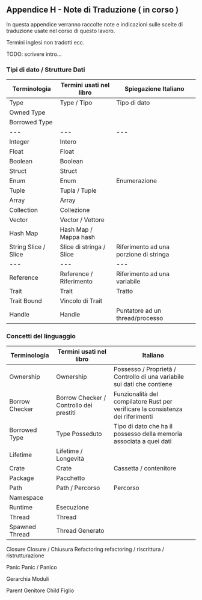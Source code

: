 ## Appendice H - Note di Traduzione ( in corso )


In questa appendice verranno raccolte note e indicazioni sulle scelte di traduzione usate nel corso di questo lavoro.

Termini inglesi non tradotti ecc.

TODO: scrivere intro...

### Tipi di dato / Strutture Dati

| Terminologia | Termini usati nel libro | Spiegazione Italiano |
| --------- | -------- | -------- |
| Type      | Type / Tipo | Tipo di dato |
| Owned Type|  |  |
| Borrowed Type |  |  |
| --- | --- | --- |
| Integer   | Intero   |          |
| Float     | Float    | |
| Boolean | Boolean |
| Struct    | Struct   | |
| Enum      | Enum     | Enumerazione |
| Tuple     | Tupla / Tuple | |
| Array     | Array    | |
| Collection | Collezione | |
| Vector    | Vector / Vettore | |
| Hash Map  | Hash Map / Mappa hash | |
| String Slice / Slice | Slice di stringa / Slice | Riferimento ad una porzione di stringa |
| --- | --- | --- |
| Reference | Reference / Riferimento | Riferimento ad una variabile |
| Trait | Trait | Tratto |
| Trait Bound | Vincolo di Trait | |
| Handle | Handle | Puntatore ad un thread/processo |




### Concetti del linguaggio

| Terminologia | Termini usati nel libro | Italiano |
| --------- | -------- | -------- |
| Ownership | Ownership | Possesso / Proprietà / Controllo di una variabile sui dati che contiene |
| Borrow Checker | Borrow Checker / Controllo dei prestiti | Funzionalità del compilatore Rust per verificare la consistenza dei riferimenti |
| Borrowed Type | Type Posseduto | Tipo di dato che ha il possesso della memoria associata a quei dati |
| Lifetime | Lifetime / Longevità | |
| Crate | Crate | Cassetta / contenitore |
| Package | Pacchetto |  |
| Path | Path / Percorso | Percorso |
| Namespace |  |  |
| Runtime | Esecuzione | |
| Thread | Thread | | |
| Spawned Thread | Thread Generato | |
Closure Closure / Chiusura
Refactoring refactoring / riscrittura / ristrutturazione

Panic Panic / Panico


Gerarchia Moduli

Parent Genitore
Child Figlio
